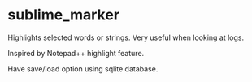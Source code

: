 sublime_marker
==============

Highlights selected words or strings. Very useful when looking at logs.

Inspired by Notepad++ highlight feature.

Have save/load option using sqlite database.
